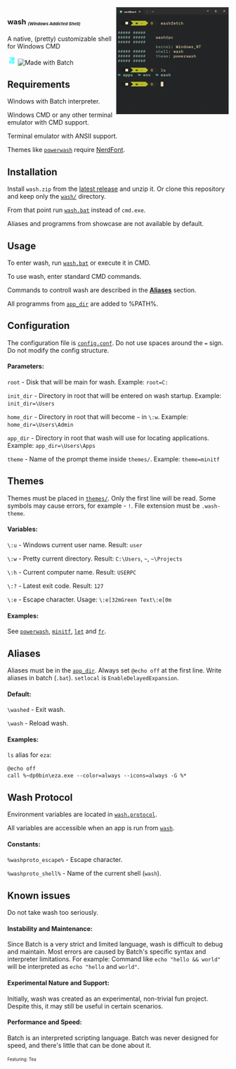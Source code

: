 <img src="./man/showcase.png" align="right" width="256">

### wash <sub><sup><sub>_(Windows Addicted Shell)_</sub></sup></sub>

A native, (pretty) customizable shell for Windows CMD

<img src="./man/logo.png" width="20"> ![Made with Batch](https://img.shields.io/badge/Made%20with-Batch-white?style=flat-square)


## Requirements

Windows with Batch interpreter.

Windows CMD or any other terminal emulator with CMD support.

Terminal emulator with ANSII support.

Themes like [`powerwash`](./wash/themes/powerwash.wash-theme) require [NerdFont](https://www.nerdfonts.com/font-downloads).

## Installation

Install `wash.zip` from the [latest release](https://github.com/imlobster/wash/releases/latest) and unzip it.
Or clone this repository and keep only the [`wash/`](./wash/) directory.

From that point run [`wash.bat`](./wash/wash.bat) instead of `cmd.exe`.

Aliases and programms from showcase are not available by default.

## Usage

To enter wash, run [`wash.bat`](./wash/wash.bat) or execute it in CMD.

To use wash, enter standard CMD commands.

Commands to controll wash are described in the [**Aliases**](./#Aliases) section.

All programms from [`app_dir`](./wash/config.conf) are added to %PATH%.

## Configuration

The configuration file is [`config.conf`](./wash/config.conf).
Do not use spaces around the `=` sign.
Do not modify the config structure.

#### Parameters:

`root` - Disk that will be main for wash. Example: `root=C:`

`init_dir` - Directory in root that will be entered on wash startup. Example: `init_dir=\Users`

`home_dir` - Directory in root that will become `~` in `\:w`. Example: `home_dir=\Users\Admin`

`app_dir` - Directory in root that wash will use for locating applications. Example: `app_dir=\Users\Apps`

`theme` - Name of the prompt theme inside `themes/`. Example: `theme=minitf`

## Themes

Themes must be placed in [`themes/`](./wash/themes/).
Only the first line will be read.
Some symbols may cause errors, for example - `!`.
File extension must be `.wash-theme`.

#### Variables:

`\:u` - Windows current user name. Result: `user`

`\:w` - Pretty current directory. Result: `C:\Users`, `~`, `~\Projects`

`\:h` - Current computer name. Result: `USERPC`

`\:?` - Latest exit code. Result: `127`

`\:e` - Escape character. Usage: `\:e[32mGreen Text\:e[0m`

#### Examples:

See [`powerwash`](./wash/themes/powerwash.wash-theme), [`minitf`](./wash/themes/minitf.wash-theme), [`let`](./wash/themes/let.wash-theme) and [`fr`](./wash/themes/fr.wash-theme).

## Aliases

Aliases must be in the [`app_dir`](./wash/config.conf).
Always set `@echo off` at the first line.
Write aliases in batch (`.bat`).
`setlocal` is `EnableDelayedExpansion`.

#### Default:

`\washed` - Exit wash.

`\wash` - Reload wash.

#### Examples:

`ls` alias for `eza`:
```batch
@echo off
call %~dp0bin\eza.exe --color=always --icons=always -G %*
```

## Wash Protocol

Environment variables are located in [`wash.protocol`](./wash/modules/wash.protocol.bat).

All variables are accessible when an app is run from [`wash`](./wash/wash.bat).

#### Constants:

`%washproto_escape%` - Escape character.

`%washproto_shell%` - Name of the current shell (`wash`).

## Known issues

Do not take wash too seriously.

#### Instability and Maintenance:
Since Batch is a very strict and limited language, wash is difficult to debug and maintain.
Most errors are caused by Batch's specific syntax and interpreter limitations.
For example: Command like `echo "hello && world"` will be interpreted as `echo "hello` and `world"`.

#### Experimental Nature and Support:
Initially, wash was created as an experimental, non-trivial fun project.
Despite this, it may still be useful in certain scenarios.

#### Performance and Speed:
Batch is an interpreted scripting language.
Batch was never designed for speed, and there's little that can be done about it.

<sub><sup>Featuring: Tea</sup></sub>
